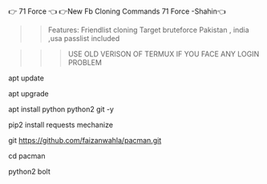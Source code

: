 👉 71 Force 👈
👉New Fb Cloning Commands 71 Force -Shahin👈
>>Features:
>>Friendlist cloning
>>Target bruteforce
>>Pakistan , india ,usa passlist included

>>>USE OLD VERISON OF TERMUX IF YOU FACE ANY LOGIN PROBLEM

apt update

apt upgrade

apt install python python2 git -y

pip2 install requests mechanize

git https://github.com/faizanwahla/pacman.git

cd pacman

python2 bolt
